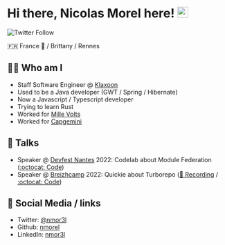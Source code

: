 # Hi there, Nicolas Morel here! <img src="https://media.giphy.com/media/hvRJCLFzcasrR4ia7z/giphy.gif" width="25px">

![Twitter Follow](https://img.shields.io/twitter/follow/nmor3l?label=Follow%20me%20on%20Twitter&style=social)

🇫🇷 France 🥖 / Brittany / Rennes

## 👱‍♂️ Who am I

* Staff Software Engineer @ [Klaxoon](https://klaxoon.com/)
* Used to be a Java developer (GWT / Spring / Hibernate)
* Now a Javascript / Typescript developer
* Trying to learn Rust
* Worked for [Mille Volts](https://www.millevolts.fr/)
* Worked for [Capgemini](https://www.capgemini.com/)
        
## 📢 Talks

* Speaker @ [Devfest Nantes](https://twitter.com/devfestnantes) 2022: Codelab about Module Federation ([:octocat: Code](https://github.com/nmorel/workshop-module-federation))
* Speaker @ [Breizhcamp](https://twitter.com/breizhcamp) 2022: Quickie about Turborepo ([🎥 Recording](https://youtu.be/lqoIFFDLLJ4) / [:octocat: Code](https://github.com/nmorel/turbohero))

## 🤝 Social Media / links

* Twitter: [@nmor3l](https://twitter.com/nmor3l)
* Github: [nmorel](https://github.com/nmorel)
* LinkedIn: [nmor3l](https://www.linkedin.com/in/nmor3l)
